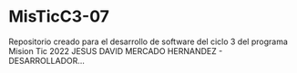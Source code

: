 # MisTicC3-07
Repositorio creado para el desarrollo de software del ciclo 3 del programa Mision Tic 2022
JESUS DAVID MERCADO HERNANDEZ - DESARROLLADOR...
